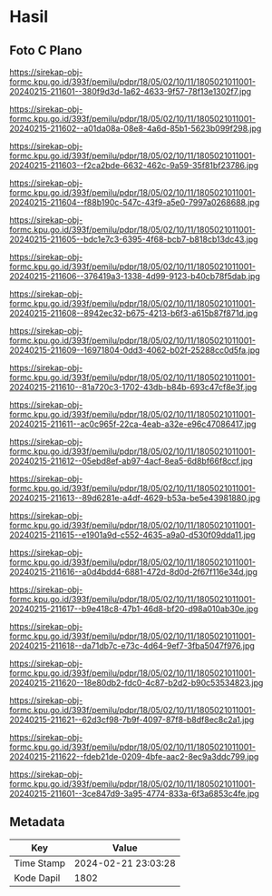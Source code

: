 # Hasil

## Foto C Plano

https://sirekap-obj-formc.kpu.go.id/393f/pemilu/pdpr/18/05/02/10/11/1805021011001-20240215-211601--380f9d3d-1a62-4633-9f57-78f13e1302f7.jpg

https://sirekap-obj-formc.kpu.go.id/393f/pemilu/pdpr/18/05/02/10/11/1805021011001-20240215-211602--a01da08a-08e8-4a6d-85b1-5623b099f298.jpg

https://sirekap-obj-formc.kpu.go.id/393f/pemilu/pdpr/18/05/02/10/11/1805021011001-20240215-211603--f2ca2bde-6632-462c-9a59-35f81bf23786.jpg

https://sirekap-obj-formc.kpu.go.id/393f/pemilu/pdpr/18/05/02/10/11/1805021011001-20240215-211604--f88b190c-547c-43f9-a5e0-7997a0268688.jpg

https://sirekap-obj-formc.kpu.go.id/393f/pemilu/pdpr/18/05/02/10/11/1805021011001-20240215-211605--bdc1e7c3-6395-4f68-bcb7-b818cb13dc43.jpg

https://sirekap-obj-formc.kpu.go.id/393f/pemilu/pdpr/18/05/02/10/11/1805021011001-20240215-211606--376419a3-1338-4d99-9123-b40cb78f5dab.jpg

https://sirekap-obj-formc.kpu.go.id/393f/pemilu/pdpr/18/05/02/10/11/1805021011001-20240215-211608--8942ec32-b675-4213-b6f3-a615b87f871d.jpg

https://sirekap-obj-formc.kpu.go.id/393f/pemilu/pdpr/18/05/02/10/11/1805021011001-20240215-211609--16971804-0dd3-4062-b02f-25288cc0d5fa.jpg

https://sirekap-obj-formc.kpu.go.id/393f/pemilu/pdpr/18/05/02/10/11/1805021011001-20240215-211610--81a720c3-1702-43db-b84b-693c47cf8e3f.jpg

https://sirekap-obj-formc.kpu.go.id/393f/pemilu/pdpr/18/05/02/10/11/1805021011001-20240215-211611--ac0c965f-22ca-4eab-a32e-e96c47086417.jpg

https://sirekap-obj-formc.kpu.go.id/393f/pemilu/pdpr/18/05/02/10/11/1805021011001-20240215-211612--05ebd8ef-ab97-4acf-8ea5-6d8bf66f8ccf.jpg

https://sirekap-obj-formc.kpu.go.id/393f/pemilu/pdpr/18/05/02/10/11/1805021011001-20240215-211613--89d6281e-a4df-4629-b53a-be5e43981880.jpg

https://sirekap-obj-formc.kpu.go.id/393f/pemilu/pdpr/18/05/02/10/11/1805021011001-20240215-211615--e1901a9d-c552-4635-a9a0-d530f09dda11.jpg

https://sirekap-obj-formc.kpu.go.id/393f/pemilu/pdpr/18/05/02/10/11/1805021011001-20240215-211616--a0d4bdd4-6881-472d-8d0d-2f67f116e34d.jpg

https://sirekap-obj-formc.kpu.go.id/393f/pemilu/pdpr/18/05/02/10/11/1805021011001-20240215-211617--b9e418c8-47b1-46d8-bf20-d98a010ab30e.jpg

https://sirekap-obj-formc.kpu.go.id/393f/pemilu/pdpr/18/05/02/10/11/1805021011001-20240215-211618--da71db7c-e73c-4d64-9ef7-3fba5047f976.jpg

https://sirekap-obj-formc.kpu.go.id/393f/pemilu/pdpr/18/05/02/10/11/1805021011001-20240215-211620--18e80db2-fdc0-4c87-b2d2-b90c53534823.jpg

https://sirekap-obj-formc.kpu.go.id/393f/pemilu/pdpr/18/05/02/10/11/1805021011001-20240215-211621--62d3cf98-7b9f-4097-87f8-b8df8ec8c2a1.jpg

https://sirekap-obj-formc.kpu.go.id/393f/pemilu/pdpr/18/05/02/10/11/1805021011001-20240215-211622--fdeb21de-0209-4bfe-aac2-8ec9a3ddc799.jpg

https://sirekap-obj-formc.kpu.go.id/393f/pemilu/pdpr/18/05/02/10/11/1805021011001-20240215-211601--3ce847d9-3a95-4774-833a-6f3a6853c4fe.jpg


## Metadata

| Key        | Value               |
| ---------- | ------------------- |
| Time Stamp | 2024-02-21 23:03:28 |
| Kode Dapil | 1802                |



